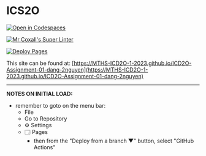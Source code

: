 # ICS2O

[![Open in Codespaces](https://classroom.github.com/assets/launch-codespace-7f7980b617ed060a017424585567c406b6ee15c891e84e1186181d67ecf80aa0.svg)](https://classroom.github.com/open-in-codespaces?assignment_repo_id=13826622)

[![Mr Coxall's Super Linter](https://github.com/MTHS-ICD2O-1-2023/ICD2O-Assignment-01-dang-2nguyen/workflows/Mr%20Coxall's%20Super%20Linter/badge.svg)](https://github.com/MTHS-ICD2O-1-2023/ICD2O-Assignment-01-dang-2nguyen/actions)

[![Deploy Pages](https://github.com/MTHS-ICD2O-1-2023/ICD2O-Assignment-01-dang-2nguyen/workflows/Deploy%20Pages/badge.svg)](https://github.com/MTHS-ICD2O-1-2023/ICD2O-Assignment-01-dang-2nguyen/actions)

This site can be found at: [https://MTHS-ICD2O-1-2023.github.io/ICD2O-Assignment-01-dang-2nguyen](https://MTHS-ICD2O-1-2023.github.io/ICD2O-Assignment-01-dang-2nguyen)

---

**NOTES ON INITIAL LOAD:**
- remember to goto on the menu bar:
  - File
  - Go to Repository
  - ⚙ Settings
  - 🗔 Pages
    - then from the "Deploy from a branch ▼" button, select "GitHub Actions"
